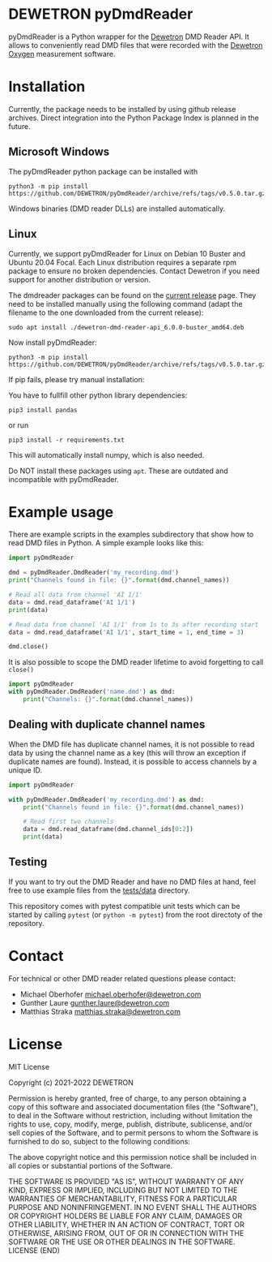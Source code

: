 # DEWETRON pyDmdReader

pyDmdReader is a Python wrapper for the [Dewetron](https://www.dewetron.com/) DMD Reader API.
It allows to conveniently read DMD files that were recorded with the [Dewetron Oxygen](https://www.dewetron.com/products/oxygen-measurement-software/) measurement software.

# Installation

Currently, the package needs to be installed by using github release archives.
Direct integration into the Python Package Index is planned in the future.

## Microsoft Windows

The pyDmdReader python package can be installed with

```
python3 -m pip install https://github.com/DEWETRON/pyDmdReader/archive/refs/tags/v0.5.0.tar.gz
```

Windows binaries (DMD reader DLLs) are installed automatically.

## Linux

Currently, we support pyDmdReader for Linux on Debian 10 Buster and Ubuntu 20.04 Focal.
Each Linux distribution requires a separate rpm package to ensure no broken dependencies.
Contact Dewetron if you need support for another distribution or version.

The dmdreader packages can be found on the [current release](https://github.com/DEWETRON/pyDmdReader/releases/latest) page.
They need to be installed manually using the following command (adapt the filename to the one downloaded from the current release):

```
sudo apt install ./dewetron-dmd-reader-api_6.0.0-buster_amd64.deb
```

Now install pyDmdReader:
```
python3 -m pip install https://github.com/DEWETRON/pyDmdReader/archive/refs/tags/v0.5.0.tar.gz
```

If pip fails, please try manual installation:

You have to fullfill other python library dependencies:

```
pip3 install pandas
```

or run
```
pip3 install -r requirements.txt
```

This will automatically install numpy, which is also needed.

Do NOT install these packages using `apt`.
These are outdated and incompatible with pyDmdReader.

# Example usage
There are example scripts in the examples subdirectory that show how to read DMD files in Python. A simple example looks like this:
```python
import pyDmdReader

dmd = pyDmdReader.DmdReader('my_recording.dmd')
print("Channels found in file: {}".format(dmd.channel_names))

# Read all data from channel 'AI 1/1'
data = dmd.read_dataframe('AI 1/1')
print(data)

# Read data from channel 'AI 1/1' from 1s to 3s after recording start
data = dmd.read_dataframe('AI 1/1', start_time = 1, end_time = 3)

dmd.close()
```

It is also possible to scope the DMD reader lifetime to avoid forgetting to call `close()`
```python
import pyDmdReader
with pyDmdReader.DmdReader('name.dmd') as dmd:
    print("Channels: {}".format(dmd.channel_names))
```

## Dealing with duplicate channel names
When the DMD file has duplicate channel names, it is not possible to read data by using the channel name as a key (this will throw an exception if duplicate names are found).
Instead, it is possible to access channels by a unique ID.
```python
import pyDmdReader

with pyDmdReader.DmdReader('my_recording.dmd') as dmd:
    print("Channels found in file: {}".format(dmd.channel_names))

    # Read first two channels
    data = dmd.read_dataframe(dmd.channel_ids[0:2])
    print(data)
```

## Testing

If you want to try out the DMD Reader and have no DMD files at hand, feel free to use example files from the [tests/data](https://github.com/DEWETRON/pyDmdReader/tree/main/tests/data) directory.

This repository comes with pytest compatible unit tests which can be started by calling `pytest` (or `python -m pytest`) from the root directoty of the repository.


# Contact
For technical or other DMD reader related questions please contact:

- Michael Oberhofer <michael.oberhofer@dewetron.com>
- Gunther Laure <gunther.laure@dewetron.com>
- Matthias Straka <matthias.straka@dewetron.com>

# License
MIT License

Copyright (c) 2021-2022 DEWETRON

Permission is hereby granted, free of charge, to any person obtaining a copy
of this software and associated documentation files (the "Software"), to deal
in the Software without restriction, including without limitation the rights
to use, copy, modify, merge, publish, distribute, sublicense, and/or sell
copies of the Software, and to permit persons to whom the Software is
furnished to do so, subject to the following conditions:

The above copyright notice and this permission notice shall be included in all
copies or substantial portions of the Software.

THE SOFTWARE IS PROVIDED "AS IS", WITHOUT WARRANTY OF ANY KIND, EXPRESS OR
IMPLIED, INCLUDING BUT NOT LIMITED TO THE WARRANTIES OF MERCHANTABILITY,
FITNESS FOR A PARTICULAR PURPOSE AND NONINFRINGEMENT. IN NO EVENT SHALL THE
AUTHORS OR COPYRIGHT HOLDERS BE LIABLE FOR ANY CLAIM, DAMAGES OR OTHER
LIABILITY, WHETHER IN AN ACTION OF CONTRACT, TORT OR OTHERWISE, ARISING FROM,
OUT OF OR IN CONNECTION WITH THE SOFTWARE OR THE USE OR OTHER DEALINGS IN THE
SOFTWARE.
LICENSE (END)
